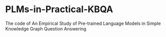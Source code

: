 # PLMs-in-Practical-KBQA
The code of An Empirical Study of Pre-trained Language Models in Simple Knowledge Graph Question Answering

